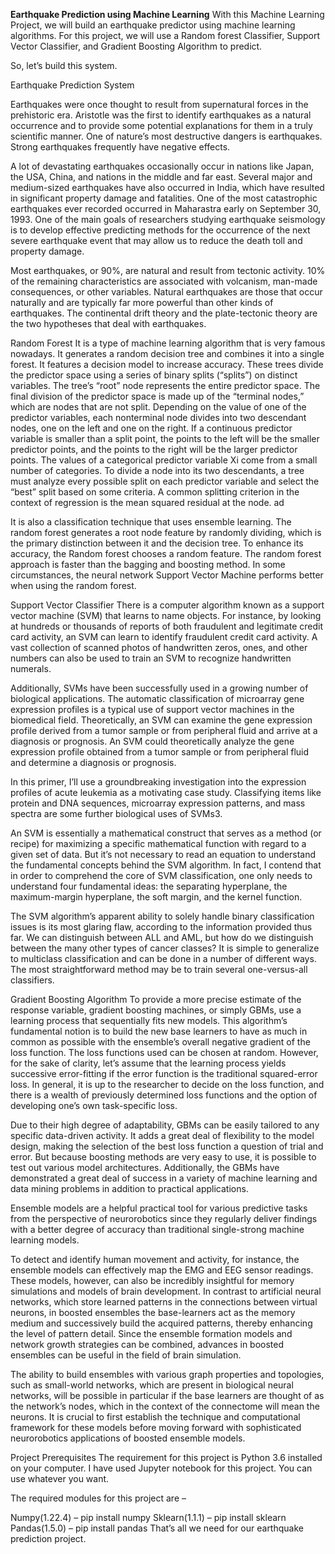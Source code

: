 **Earthquake Prediction using Machine Learning**
With this Machine Learning Project, we will build an earthquake predictor using machine learning algorithms. For this project, we will use a Random forest Classifier, Support Vector Classifier, and Gradient Boosting Algorithm to predict.

So, let’s build this system.

Earthquake Prediction System

Earthquakes were once thought to result from supernatural forces in the prehistoric era. Aristotle was the first to identify earthquakes as a natural occurrence and to provide some potential explanations for them in a truly scientific manner. One of nature’s most destructive dangers is earthquakes. Strong earthquakes frequently have negative effects.

A lot of devastating earthquakes occasionally occur in nations like Japan, the USA, China, and nations in the middle and far east. Several major and medium-sized earthquakes have also occurred in India, which have resulted in significant property damage and fatalities. One of the most catastrophic earthquakes ever recorded occurred in Maharastra early on September 30, 1993. One of the main goals of researchers studying earthquake seismology is to develop effective predicting methods for the occurrence of the next severe earthquake event that may allow us to reduce the death toll and property damage.

Most earthquakes, or 90%, are natural and result from tectonic activity. 10% of the remaining characteristics are associated with volcanism, man-made consequences, or other variables. Natural earthquakes are those that occur naturally and are typically far more powerful than other kinds of earthquakes. The continental drift theory and the plate-tectonic theory are the two hypotheses that deal with earthquakes.

Random Forest
It is a type of machine learning algorithm that is very famous nowadays. It generates a random decision tree and combines it into a single forest. It features a decision model to increase accuracy. These trees divide the predictor space using a series of binary splits (“splits”) on distinct variables. The tree’s “root” node represents the entire predictor space. The final division of the predictor space is made up of the “terminal nodes,” which are nodes that are not split. Depending on the value of one of the predictor variables, each nonterminal node divides into two descendant nodes, one on the left and one on the right. If a continuous predictor variable is smaller than a split point, the points to the left will be the smaller predictor points, and the points to the right will be the larger predictor points. The values of a categorical predictor variable Xi come from a small number of categories. To divide a node into its two descendants, a tree must analyze every possible split on each predictor variable and select the “best” split based on some criteria. A common splitting criterion in the context of regression is the mean squared residual at the node.
ad

It is also a classification technique that uses ensemble learning. The random forest generates a root node feature by randomly dividing, which is the primary distinction between it and the decision tree. To enhance its accuracy, the Random forest chooses a random feature. The random forest approach is faster than the bagging and boosting method. In some circumstances, the neural network Support Vector Machine performs better when using the random forest.

Support Vector Classifier
There is a computer algorithm known as a support vector machine (SVM) that learns to name objects. For instance, by looking at hundreds or thousands of reports of both fraudulent and legitimate credit card activity, an SVM can learn to identify fraudulent credit card activity. A vast collection of scanned photos of handwritten zeros, ones, and other numbers can also be used to train an SVM to recognize handwritten numerals.

Additionally, SVMs have been successfully used in a growing number of biological applications. The automatic classification of microarray gene expression profiles is a typical use of support vector machines in the biomedical field. Theoretically, an SVM can examine the gene expression profile derived from a tumor sample or from peripheral fluid and arrive at a diagnosis or prognosis. An SVM could theoretically analyze the gene expression profile obtained from a tumor sample or from peripheral fluid and determine a diagnosis or prognosis.

In this primer, I’ll use a groundbreaking investigation into the expression profiles of acute leukemia as a motivating case study. Classifying items like protein and DNA sequences, microarray expression patterns, and mass spectra are some further biological uses of SVMs3.

An SVM is essentially a mathematical construct that serves as a method (or recipe) for maximizing a specific mathematical function with regard to a given set of data. But it’s not necessary to read an equation to understand the fundamental concepts behind the SVM algorithm. In fact, I contend that in order to comprehend the core of SVM classification, one only needs to understand four fundamental ideas: the separating hyperplane, the maximum-margin hyperplane, the soft margin, and the kernel function.


The SVM algorithm’s apparent ability to solely handle binary classification issues is its most glaring flaw, according to the information provided thus far. We can distinguish between ALL and AML, but how do we distinguish between the many other types of cancer classes? It is simple to generalize to multiclass classification and can be done in a number of different ways. The most straightforward method may be to train several one-versus-all classifiers.

Gradient Boosting Algorithm
To provide a more precise estimate of the response variable, gradient boosting machines, or simply GBMs, use a learning process that sequentially fits new models. This algorithm’s fundamental notion is to build the new base learners to have as much in common as possible with the ensemble’s overall negative gradient of the loss function. The loss functions used can be chosen at random. However, for the sake of clarity, let’s assume that the learning process yields successive error-fitting if the error function is the traditional squared-error loss. In general, it is up to the researcher to decide on the loss function, and there is a wealth of previously determined loss functions and the option of developing one’s own task-specific loss.

Due to their high degree of adaptability, GBMs can be easily tailored to any specific data-driven activity. It adds a great deal of flexibility to the model design, making the selection of the best loss function a question of trial and error. But because boosting methods are very easy to use, it is possible to test out various model architectures. Additionally, the GBMs have demonstrated a great deal of success in a variety of machine learning and data mining problems in addition to practical applications.

Ensemble models are a helpful practical tool for various predictive tasks from the perspective of neurorobotics since they regularly deliver findings with a better degree of accuracy than traditional single-strong machine learning models.

To detect and identify human movement and activity, for instance, the ensemble models can effectively map the EMG and EEG sensor readings. These models, however, can also be incredibly insightful for memory simulations and models of brain development. In contrast to artificial neural networks, which store learned patterns in the connections between virtual neurons, in boosted ensembles the base-learners act as the memory medium and successively build the acquired patterns, thereby enhancing the level of pattern detail. Since the ensemble formation models and network growth strategies can be combined, advances in boosted ensembles can be useful in the field of brain simulation.


The ability to build ensembles with various graph properties and topologies, such as small-world networks, which are present in biological neural networks, will be possible in particular if the base learners are thought of as the network’s nodes, which in the context of the connectome will mean the neurons. It is crucial to first establish the technique and computational framework for these models before moving forward with sophisticated neurorobotics applications of boosted ensemble models.

Project Prerequisites
The requirement for this project is Python 3.6 installed on your computer. I have used Jupyter notebook for this project. You can use whatever you want.

The required modules for this project are –

Numpy(1.22.4) – pip install numpy
Sklearn(1.1.1) – pip install sklearn
Pandas(1.5.0) – pip install pandas
That’s all we need for our earthquake prediction project.
